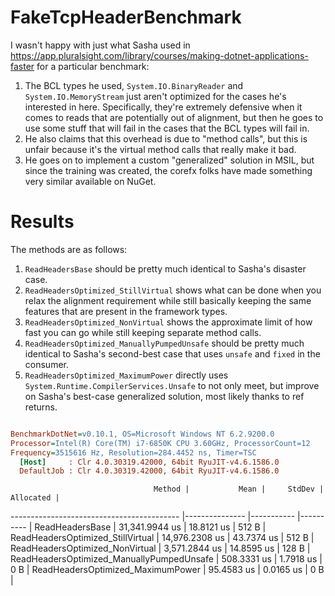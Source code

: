 # FakeTcpHeaderBenchmark
I wasn't happy with just what Sasha used in https://app.pluralsight.com/library/courses/making-dotnet-applications-faster for a particular benchmark:

1. The BCL types he used, `System.IO.BinaryReader` and `System.IO.MemoryStream` just aren't optimized for the cases he's interested in here.  Specifically, they're extremely defensive when it comes to reads that are potentially out of alignment, but then he goes to use some stuff that will fail in the cases that the BCL types will fail in.
2. He also claims that this overhead is due to "method calls", but this is unfair because it's the virtual method calls that really make it bad.
3. He goes on to implement a custom "generalized" solution in MSIL, but since the training was created, the corefx folks have made something very similar available on NuGet.

# Results
The methods are as follows:

1. `ReadHeadersBase` should be pretty much identical to Sasha's disaster case.
2. `ReadHeadersOptimized_StillVirtual` shows what can be done when you relax the alignment requirement while still basically keeping the same features that are present in the framework types.
3. `ReadHeadersOptimized_NonVirtual` shows the approximate limit of how fast you can go while still keeping separate method calls.
4. `ReadHeadersOptimized_ManuallyPumpedUnsafe` should be pretty much identical to Sasha's second-best case that uses `unsafe` and `fixed` in the consumer.
5. `ReadHeadersOptimized_MaximumPower` directly uses `System.Runtime.CompilerServices.Unsafe` to not only meet, but improve on Sasha's best-case generalized solution, most likely thanks to ref returns.

``` ini

BenchmarkDotNet=v0.10.1, OS=Microsoft Windows NT 6.2.9200.0
Processor=Intel(R) Core(TM) i7-6850K CPU 3.60GHz, ProcessorCount=12
Frequency=3515616 Hz, Resolution=284.4452 ns, Timer=TSC
  [Host]     : Clr 4.0.30319.42000, 64bit RyuJIT-v4.6.1586.0
  DefaultJob : Clr 4.0.30319.42000, 64bit RyuJIT-v4.6.1586.0


```
                                    Method |           Mean |     StdDev | Allocated |
------------------------------------------ |--------------- |----------- |---------- |
                           ReadHeadersBase | 31,341.9944 us | 18.8121 us |     512 B |
         ReadHeadersOptimized_StillVirtual | 14,976.2308 us | 43.7374 us |     512 B |
           ReadHeadersOptimized_NonVirtual |  3,571.2844 us | 14.8595 us |     128 B |
 ReadHeadersOptimized_ManuallyPumpedUnsafe |    508.3331 us |  1.7918 us |       0 B |
         ReadHeadersOptimized_MaximumPower |     95.4583 us |  0.0165 us |       0 B |

